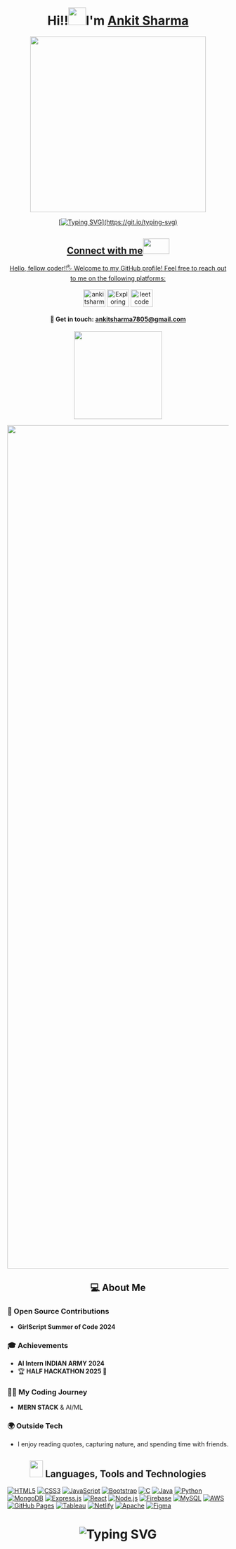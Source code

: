 <h1 align="center"> Hi!!<img src="https://raw.githubusercontent.com/nixin72/nixin72/master/wave.gif" height="40"width="40" />I'm <a href="https://www.linkedin.com/in/neerugangarh/" target="_blank">Ankit Sharma</h1>
  
 <div id="header" align="center">  
<img src="https://user-images.githubusercontent.com/74038190/229223263-cf2e4b07-2615-4f87-9c38-e37600f8381a.gif"  width="400"/> 
</div>
<div align="center">
    
[![Typing SVG](https://readme-typing-svg.demolab.com?font=Fira+Code&weight=900&size=23&duration=3000&pause=500&color=FDFEFE&background=2A2E3425&center=true&vCenter=true&&lines=Welcome+to+my+Github+profile!;Passionate+about+Coding!)](https://git.io/typing-svg)

</div>


<!--Contact uss-->
<h2 align="center">Connect with me<img src='https://raw.githubusercontent.com/ShahriarShafin/ShahriarShafin/main/Assets/handshake.gif' width="60px" height="35"></h2>       

<p align="center">
    Hello, fellow coder!🖐️ Welcome to my GitHub profile! Feel free to reach out to me on the following platforms: <br> <br>
<a href="https://www.linkedin.com/in/ankit-sharma-08b37a26a" target="blank"><img align="center" src="https://raw.githubusercontent.com/rahuldkjain/github-profile-readme-generator/master/src/images/icons/Social/linked-in-alt.svg" alt="ankitsharma" height="40" width="50" /></a>
<a href="https://youtu.be/" target="blank"><img align="center" src="https://raw.githubusercontent.com/rahuldkjain/github-profile-readme-generator/master/src/images/icons/Social/youtube.svg" alt="Exploring" height="40" width="50"/></a>
<a href="https://leetcode.com/u/" target="blank"><img align="center" src="https://cdn.iconscout.com/icon/free/png-512/leetcode-3628885-3030025.png" alt="leetcode" height="40" width="50" /></a>
</p>  

<h4 align="center"> 📩 Get in touch: <a href="mailto:ankitsharma7805@gmail.com">ankitsharma7805@gmail.com</a> </h4>
  
<!--view count-->
<p align="center"> <img width="200px" src="https://komarev.com/ghpvc/?username=ankitsharma38&&style=for-the-badge" /> </p>

<!--line-->
<img src="https://www.animatedimages.org/data/media/562/animated-line-image-0184.gif" width="1920" />

<div align="center">
<h2 align="center"> 💻 About Me </h2>
</div>

<h3>🚀 Open Source Contributions</h3>
<ul>
  <li><strong>GirlScript Summer of Code 2024</strong></li>
</ul>

<h3>🎓 Achievements</h3>
<ul>
  <li><strong>AI Intern INDIAN ARMY 2024</strong></li>
  <li>🏆 <strong>HALF HACKATHON 2025 🥇</strong></li>
</ul>

<h3>🧑‍💻 My Coding Journey</h3>
<ul>
  <li><strong>MERN STACK</strong> & AI/ML</li>
</ul>

<h3>🌍 Outside Tech</h3>
<ul>
  <li>I enjoy reading quotes, capturing nature, and spending time with friends.</li>
</ul>

<!--Languages & tools-->
<h2 align="center"><img src = "https://media2.giphy.com/media/QssGEmpkyEOhBCb7e1/giphy.gif?cid=ecf05e47a0n3gi1bfqntqmob8g9aid1oyj2wr3ds3mg700bl&rid=giphy.gif" width = 30px height="38"> Languages, Tools and Technologies </h2>
<p align="left">
  <a href="#"><img alt="HTML5" src="https://img.shields.io/badge/html5-%23E34F26.svg?style=for-the-badge&logo=html5&logoColor=white"></a>
  <a href="#"><img alt="CSS3" src="https://img.shields.io/badge/css3-%231572B6.svg?style=for-the-badge&logo=css3&logoColor=white"></a>
  <a href="#"><img alt="JavaScript" src="https://img.shields.io/badge/javascript-F7DF1E?style=for-the-badge&logo=javascript&logoColor=black"></a>
  <a href="#"><img alt="Bootstrap" src="https://img.shields.io/badge/bootstrap-%23563D7C.svg?style=for-the-badge&logo=bootstrap&logoColor=white"></a>
  <a href="#"><img alt="C" src="https://img.shields.io/badge/c-%2300599C.svg?style=for-the-badge&logo=c&logoColor=white"></a>
  <a href="#"><img alt="Java" src="https://img.shields.io/badge/java-%23ED8B00.svg?style=for-the-badge&logo=openjdk&logoColor=white"></a>
  <a href="#"><img alt="Python" src="https://img.shields.io/badge/python-%2314354C.svg?style=for-the-badge&logo=python&logoColor=white"></a>
  <a href="#"><img alt="MongoDB" src="https://img.shields.io/badge/MongoDB-%234ea94b.svg?style=for-the-badge&logo=mongodb&logoColor=white"></a>
  <a href="#"><img alt="Express.js" src="https://img.shields.io/badge/express.js-%23404d59.svg?style=for-the-badge&logo=express&logoColor=white"></a>
  <a href="#"><img alt="React" src="https://img.shields.io/badge/react-%2320232a.svg?style=for-the-badge&logo=react&logoColor=%2361DAFB"></a>
  <a href="#"><img alt="Node.js" src="https://img.shields.io/badge/node.js-6DA55F?style=for-the-badge&logo=node.js&logoColor=white"></a>
  <a href="#"><img alt="Firebase" src="https://img.shields.io/badge/firebase-%23FFCA28.svg?style=for-the-badge&logo=firebase&logoColor=black"></a>
  <a href="#"><img alt="MySQL" src="https://img.shields.io/badge/mysql-%2300f.svg?style=for-the-badge&logo=mysql&logoColor=white"></a>
  <a href="#"><img alt="AWS" src="https://img.shields.io/badge/aws-%23FF9900.svg?style=for-the-badge&logo=amazonaws&logoColor=white"></a>
  <a href="#"><img alt="GitHub Pages" src="https://img.shields.io/badge/GitHub_Pages-%23327FC7.svg?style=for-the-badge&logo=github&logoColor=white"></a>
  <a href="#"><img alt="Tableau" src="https://img.shields.io/badge/Tableau-E97627?style=for-the-badge&logo=tableau&logoColor=white"></a>
  <a href="#"><img alt="Netlify" src="https://img.shields.io/badge/netlify-%23000000.svg?style=for-the-badge&logo=netlify&logoColor=#00C7B7"></a>
  <a href="#"><img alt="Apache" src="https://img.shields.io/badge/apache-%23D22128.svg?style=for-the-badge&logo=apache&logoColor=white"></a>
  <a href="#"><img alt="Figma" src="https://img.shields.io/badge/figma-%23F24E1E.svg?style=for-the-badge&logo=figma&logoColor=white"></a>
</p>

<div align="center"> 
    <h1> 
        <img src="https://readme-typing-svg.herokuapp.com?font=Jetbrains+mono&size=25&duration=3200&color=4FC3F7&center=true&vCenter=true&width=450&lines=Keep+Learning+and+Exploring!;Let's+code+together!" alt="Typing SVG"/> 
    </h1>
</div>
